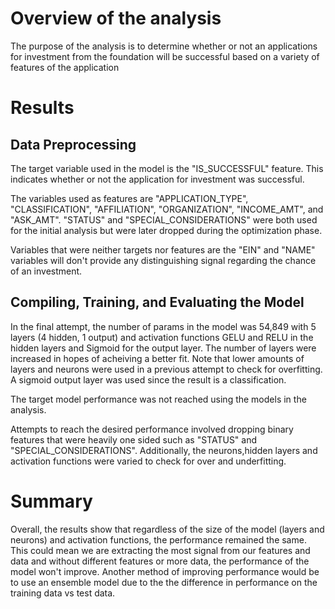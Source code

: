 # Overview of the analysis

The purpose of the analysis is to determine whether or not an applications for investment from the foundation will be successful based on a variety of features of the application

# Results

## Data Preprocessing

The target variable used in the model is the "IS_SUCCESSFUL" feature. This indicates whether or not the application for investment was successful.

The variables used as features are "APPLICATION_TYPE", "CLASSIFICATION", "AFFILIATION", "ORGANIZATION", "INCOME_AMT", and "ASK_AMT". "STATUS" and "SPECIAL_CONSIDERATIONS" were both used for the initial analysis but were later dropped during the optimization phase.

Variables that were neither targets nor features are the "EIN" and "NAME" variables will don't provide any distinguishing signal regarding the chance of an investment.

## Compiling, Training, and Evaluating the Model

In the final attempt, the number of params in the model was 54,849 with 5 layers (4 hidden, 1 output) and activation functions GELU and RELU in the hidden layers and Sigmoid for the output layer. The number of layers were increased in hopes of acheiving a better fit. Note that lower amounts of layers and neurons were used in a previous attempt to check for overfitting. A sigmoid output layer was used since the result is a classification.

The target model performance was not reached using the models in the analysis.

Attempts to reach the desired performance involved dropping binary features that were heavily one sided such as "STATUS" and "SPECIAL_CONSIDERATIONS". Additionally, the neurons,hidden layers and activation functions were varied to check for over and underfitting.

# Summary

Overall, the results show that regardless of the size of the model (layers and neurons) and activation functions, the performance remained the same. This could mean we are extracting the most signal from our features and data and without different features or more data, the performance of the model won't improve. Another method of improving performance would be to use an ensemble model due to the the difference in performance on the training data vs test data.
